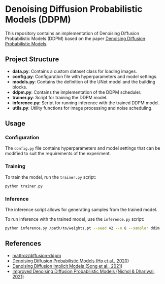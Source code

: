 # Denoising Diffusion Probabilistic Models (DDPM)

This repository contains an implementation of Denoising Diffusion Probabilistic Models (DDPM) based on the paper [Denoising Diffusion Probabilistic Models](https://arxiv.org/pdf/2006.11239).

## Project Structure

- **data.py**: Contains a custom dataset class for loading images.
- **config.py**: Configuration file with hyperparameters and model settings.
- **models.py**: Contains the definition of the UNet model and the building blocks.
- **ddpm.py**: Contains the implementation of the DDPM scheduler.
- **trainer.py**: Script for training the DDPM model.
- **inference.py**: Script for running inference with the trained DDPM model.
- **utils.py**: Utility functions for image processing and noise scheduling.

## Usage

### Configuration

The `config.py` file contains hyperparameters and model settings that can be modified to suit the requirements of the experiment.

### Training

To train the model, run the `trainer.py` script:

```bash
python trainer.py
```

### Inference

The inference script allows for generating samples from the trained model.

To run inference with the trained model, use the `inference.py` script:

```bash
python inference.py /path/to/weights.pt --seed 42 --n 8 --sampler ddim --steps 50 --eta 0.0
```

## References

- [mattroz/diffusion-ddpm](https://github.com/mattroz/diffusion-ddpm)
- [Denoising Diffusion Probabilistic Models (Ho et al., 2020)](https://arxiv.org/abs/2006.11239)
- [Denoising Diffusion Implicit Models (Song et al., 2021)](https://arxiv.org/pdf/2010.02502)
- [Improved Denoising Diffusion Probabilistic Models (Nichol & Dhariwal, 2021)](https://arxiv.org/pdf/2102.09672)
